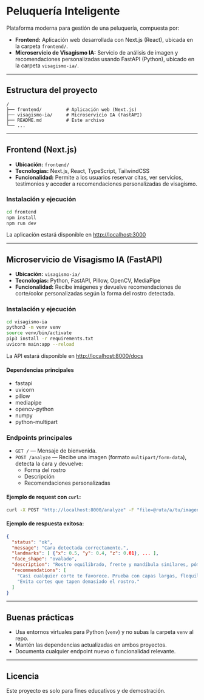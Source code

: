 # Peluquería Inteligente

Plataforma moderna para gestión de una peluquería, compuesta por:

- **Frontend:** Aplicación web desarrollada con Next.js (React), ubicada en la carpeta `frontend/`.
- **Microservicio de Visagismo IA:** Servicio de análisis de imagen y recomendaciones personalizadas usando FastAPI (Python), ubicado en la carpeta `visagismo-ia/`.

---

## Estructura del proyecto

```
/
├── frontend/         # Aplicación web (Next.js)
├── visagismo-ia/     # Microservicio IA (FastAPI)
├── README.md         # Este archivo
└── ...
```

---

## Frontend (Next.js)

- **Ubicación:** `frontend/`
- **Tecnologías:** Next.js, React, TypeScript, TailwindCSS
- **Funcionalidad:** Permite a los usuarios reservar citas, ver servicios, testimonios y acceder a recomendaciones personalizadas de visagismo.

### Instalación y ejecución

```bash
cd frontend
npm install
npm run dev
```

La aplicación estará disponible en [http://localhost:3000](http://localhost:3000)

---

## Microservicio de Visagismo IA (FastAPI)

- **Ubicación:** `visagismo-ia/`
- **Tecnologías:** Python, FastAPI, Pillow, OpenCV, MediaPipe
- **Funcionalidad:** Recibe imágenes y devuelve recomendaciones de corte/color personalizadas según la forma del rostro detectada.

### Instalación y ejecución

```bash
cd visagismo-ia
python3 -m venv venv
source venv/bin/activate
pip3 install -r requirements.txt
uvicorn main:app --reload
```

La API estará disponible en [http://localhost:8000/docs](http://localhost:8000/docs)

#### Dependencias principales
- fastapi
- uvicorn
- pillow
- mediapipe
- opencv-python
- numpy
- python-multipart

### Endpoints principales

- `GET /` — Mensaje de bienvenida.
- `POST /analyze` — Recibe una imagen (formato `multipart/form-data`), detecta la cara y devuelve:
  - Forma del rostro
  - Descripción
  - Recomendaciones personalizadas

#### Ejemplo de request con `curl`:

```bash
curl -X POST "http://localhost:8000/analyze" -F "file=@ruta/a/tu/imagen.jpg"
```

#### Ejemplo de respuesta exitosa:
```json
{
  "status": "ok",
  "message": "Cara detectada correctamente.",
  "landmarks": [ {"x": 0.5, "y": 0.4, "z": 0.01}, ... ],
  "face_shape": "ovalado",
  "description": "Rostro equilibrado, frente y mandíbula similares, pómulos marcados.",
  "recommendations": [
    "Casi cualquier corte te favorece. Prueba con capas largas, flequillo lateral o bob.",
    "Evita cortes que tapen demasiado el rostro."
  ]
}
```

---

## Buenas prácticas
- Usa entornos virtuales para Python (`venv`) y no subas la carpeta `venv` al repo.
- Mantén las dependencias actualizadas en ambos proyectos.
- Documenta cualquier endpoint nuevo o funcionalidad relevante.

---

## Licencia
Este proyecto es solo para fines educativos y de demostración. 